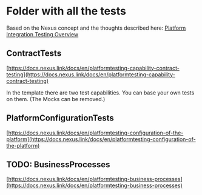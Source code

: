 # Folder with all the tests

Based on the Nexus concept and the thoughts described here: [Platform Integration Testing Overview](https://docs.nexus.link/docs/platformtesting-overview)

## ContractTests
[https://docs.nexus.link/docs/en/platformtesting-capability-contract-testing](https://docs.nexus.link/docs/en/platformtesting-capability-contract-testing)

In the template there are two test capabilities. You can base your own tests on them. (The Mocks can be removed.)

## PlatformConfigurationTests
[https://docs.nexus.link/docs/en/platformtesting-configuration-of-the-platform](https://docs.nexus.link/docs/en/platformtesting-configuration-of-the-platform)

## TODO: BusinessProcesses
[https://docs.nexus.link/docs/en/platformtesting-business-processes](https://docs.nexus.link/docs/en/platformtesting-business-processes)
